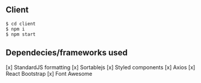 ## Client
```
$ cd client
$ npm i
$ npm start
```

## Dependecies/frameworks used
[x] StandardJS formatting
[x] Sortablejs
[x] Styled components
[x] Axios
[x] React Bootstrap
[x] Font Awesome

